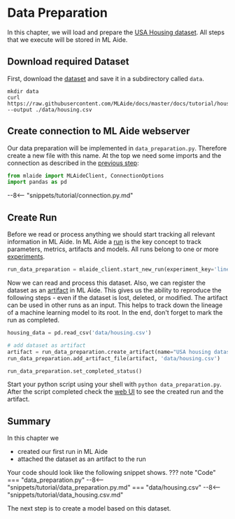 # Data Preparation

In this chapter, we will load and prepare the 
[USA Housing dataset](https://www.kaggle.com/vedavyasv/usa-housing). All steps that we execute
will be stored in ML Aide.

## Download required Dataset

First, download the [dataset](https://raw.githubusercontent.com/MLAide/docs/master/docs/tutorial/housing.csv)
and save it in a subdirectory called `data`.
```
mkdir data
curl https://raw.githubusercontent.com/MLAide/docs/master/docs/tutorial/housing.csv --output ./data/housing.csv
```

## Create connection to ML Aide webserver
Our data preparation will be implemented in `data_preparation.py`. Therefore create a new file with this name.
At the top we need some imports and the connection as described in the [previous step](setup.md):
```python
from mlaide import MLAideClient, ConnectionOptions
import pandas as pd
```
--8<-- "snippets/tutorial/connection.py.md"

## Create Run
Before we read or process anything we should start tracking all relevant information in ML Aide. 
In ML Aide a [run](../essentials/runs.md) is the key concept to track parameters, metrics, artifacts 
and models. All runs belong to one or more [experiments](../essentials/experiments.md).

```python
run_data_preparation = mlaide_client.start_new_run(experiment_key='linear-regression', run_name='data preparation')
```

Now we can read and process this dataset. Also, we can register the dataset as an [artifact](../essentials/artifacts.md) 
in ML Aide. This gives us the ability to reproduce the following steps - even if the dataset is lost, deleted, or modified.
The artifact can be used in other runs as an input. This helps to track down the lineage of a machine learning model to its
root. In the end, don't forget to mark the run as completed.

```python
housing_data = pd.read_csv('data/housing.csv')

# add dataset as artifact
artifact = run_data_preparation.create_artifact(name="USA housing dataset", artifact_type="dataset", metadata={})
run_data_preparation.add_artifact_file(artifact, 'data/housing.csv')

run_data_preparation.set_completed_status()
```

Start your python script using your shell with `python data_preparation.py`. After the script completed check the 
[web UI](http://localhost:8880/projects/usa-housing/runs) to see the created run and the artifact.

## Summary
In this chapter we 

- created our first run in ML Aide
- attached the dataset as an artifact to the run

Your code should look like the following snippet shows.
??? note "Code"
    === "data_preparation.py"
        --8<-- "snippets/tutorial/data_preparation.py.md"
    === "data/housing.csv"
        --8<-- "snippets/tutorial/data_housing.csv.md"

The next step is to create a model based on this dataset.
